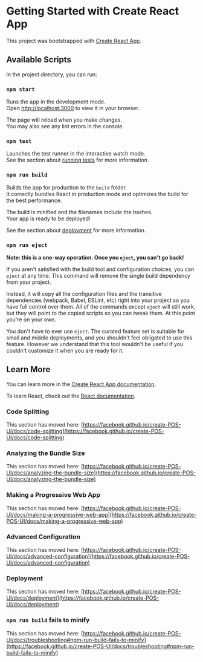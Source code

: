 # Getting Started with Create React App

This project was bootstrapped with [Create React App](https://github.com/facebook/create-POS-UI).

## Available Scripts

In the project directory, you can run:

### `npm start`

Runs the app in the development mode.\
Open [http://localhost:3000](http://localhost:3000) to view it in your browser.

The page will reload when you make changes.\
You may also see any lint errors in the console.

### `npm test`

Launches the test runner in the interactive watch mode.\
See the section about [running tests](https://facebook.github.io/create-POS-UI/docs/running-tests) for more information.

### `npm run build`

Builds the app for production to the `build` folder.\
It correctly bundles React in production mode and optimizes the build for the best performance.

The build is minified and the filenames include the hashes.\
Your app is ready to be deployed!

See the section about [deployment](https://facebook.github.io/create-POS-UI/docs/deployment) for more information.

### `npm run eject`

**Note: this is a one-way operation. Once you `eject`, you can't go back!**

If you aren't satisfied with the build tool and configuration choices, you can `eject` at any time. This command will remove the single build dependency from your project.

Instead, it will copy all the configuration files and the transitive dependencies (webpack, Babel, ESLint, etc) right into your project so you have full control over them. All of the commands except `eject` will still work, but they will point to the copied scripts so you can tweak them. At this point you're on your own.

You don't have to ever use `eject`. The curated feature set is suitable for small and middle deployments, and you shouldn't feel obligated to use this feature. However we understand that this tool wouldn't be useful if you couldn't customize it when you are ready for it.

## Learn More

You can learn more in the [Create React App documentation](https://facebook.github.io/create-POS-UI/docs/getting-started).

To learn React, check out the [React documentation](https://reactjs.org/).

### Code Splitting

This section has moved here: [https://facebook.github.io/create-POS-UI/docs/code-splitting](https://facebook.github.io/create-POS-UI/docs/code-splitting)

### Analyzing the Bundle Size

This section has moved here: [https://facebook.github.io/create-POS-UI/docs/analyzing-the-bundle-size](https://facebook.github.io/create-POS-UI/docs/analyzing-the-bundle-size)

### Making a Progressive Web App

This section has moved here: [https://facebook.github.io/create-POS-UI/docs/making-a-progressive-web-app](https://facebook.github.io/create-POS-UI/docs/making-a-progressive-web-app)

### Advanced Configuration

This section has moved here: [https://facebook.github.io/create-POS-UI/docs/advanced-configuration](https://facebook.github.io/create-POS-UI/docs/advanced-configuration)

### Deployment

This section has moved here: [https://facebook.github.io/create-POS-UI/docs/deployment](https://facebook.github.io/create-POS-UI/docs/deployment)

### `npm run build` fails to minify

This section has moved here: [https://facebook.github.io/create-POS-UI/docs/troubleshooting#npm-run-build-fails-to-minify](https://facebook.github.io/create-POS-UI/docs/troubleshooting#npm-run-build-fails-to-minify)
